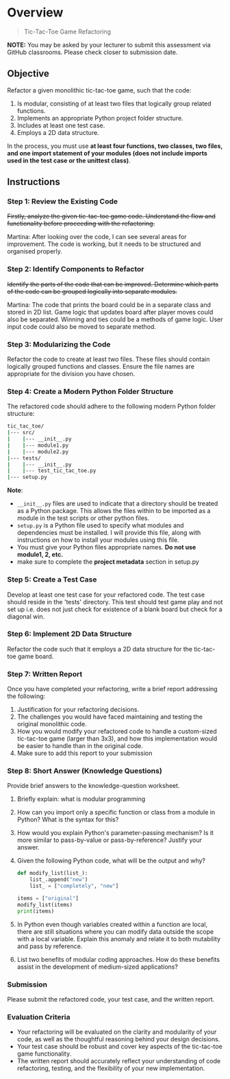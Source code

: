 # Overview

> Tic-Tac-Toe Game Refactoring

**NOTE:** You may be asked by your lecturer to submit this assessment via GitHub classrooms. Please check closer to submission date.

## Objective

Refactor a given monolithic tic-tac-toe game, such that the code:

1. Is modular, consisting of at least two files that logically group related functions.
2. Implements an appropriate Python project folder structure.
3. Includes at least one test case.
4. Employs a 2D data structure.

In the process, you must use **at least four functions, two classes, two files, and one import statement of your modules (does not include imports used in the test case or the unittest class)**.

## Instructions

### Step 1: Review the Existing Code

~~Firstly, analyze the given tic-tac-toe game code. Understand the flow and functionality before proceeding with the refactoring.~~

Martina: After looking over the code, I can see several areas for improvement. The code is working, but it needs to be structured and organised properly.

### Step 2: Identify Components to Refactor

~~Identify the parts of the code that can be improved. Determine which parts of the code can be grouped logically into separate modules.~~

Martina: The code that prints the board could be in a separate class and stored in 2D list. Game logic that updates board after player moves could also be separated. Winning and ties could be a methods of game logic. User input code could also be moved to separate method.

### Step 3: Modularizing the Code

Refactor the code to create at least two files. These files should contain logically grouped functions and classes. Ensure the file names are appropriate for the division you have chosen.

### Step 4: Create a Modern Python Folder Structure

The refactored code should adhere to the following modern Python folder structure:

```bash
tic_tac_toe/
|--- src/
|    |--- __init__.py
|    |--- module1.py
|    |--- module2.py
|--- tests/
|    |--- __init__.py
|    |--- test_tic_tac_toe.py
|--- setup.py
```

**Note**:

- `__init__.py` files are used to indicate that a directory should be treated as a Python package. This allows the files within to be imported as a module in the test scripts or other python files.
- `setup.py` is a Python file used to specify what modules and dependencies must be installed. I will provide this file, along with instructions on how to install your modules using this file.
- You must give your Python files appropriate names. **Do not use module1, 2, etc.**
- make sure to complete the **project metadata** section in setup.py

### Step 5: Create a Test Case

Develop at least one test case for your refactored code. The test case should reside in the 'tests' directory. This test should test game play and not set up i.e. does not just check for existence of a blank board but check for a diagonal win.

### Step 6: Implement 2D Data Structure

Refactor the code such that it employs a 2D data structure for the tic-tac-toe game board.

### Step 7: Written Report

Once you have completed your refactoring, write a brief report addressing the following:

1. Justification for your refactoring decisions.
2. The challenges you would have faced maintaining and testing the original monolithic code.
3. How you would modify your refactored code to handle a custom-sized tic-tac-toe game (larger than 3x3), and how this implementation would be easier to handle than in the original code.
4. Make sure to add this report to your submission

### Step 8: Short Answer (Knowledge Questions)

Provide brief answers to the knowledge-question worksheet.

1. Briefly explain: what is modular programming
2. How can you import only a specific function or class from a module in Python? What is the syntax for this?
3. How would you explain Python's parameter-passing mechanism? Is it more similar to pass-by-value or pass-by-reference? Justify your answer.
4. Given the following Python code, what will be the output and why?

   ```python
   def modify_list(list_):
       list_.append("new")
       list_ = ["completely", "new"]

   items = ["original"]
   modify_list(items)
   print(items)
   ```

5. In Python even though variables created within a function are local, there are still situations where you can modify data outside the scope with a local variable. Explain this anomaly and relate it to both mutability and pass by reference.
6. List two benefits of modular coding approaches. How do these benefits assist in the development of medium-sized applications?

### Submission

Please submit the refactored code, your test case, and the written report.

### Evaluation Criteria

- Your refactoring will be evaluated on the clarity and modularity of your code, as well as the thoughtful reasoning behind your design decisions.
- Your test case should be robust and cover key aspects of the tic-tac-toe game functionality.
- The written report should accurately reflect your understanding of code refactoring, testing, and the flexibility of your new implementation.
